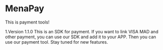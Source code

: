 # MenaPay
This is payment tools! 

1.Version 1.1.0
  This is an SDK for payment. If you want to link VISA MAD and other payment, you can use our SDK and add it to your APP. Then you can use our payment tool.
Stay tuned for new features.
